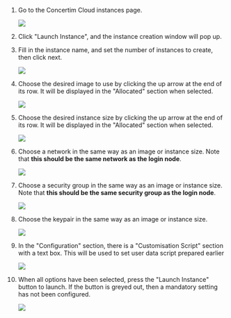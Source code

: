 
1. Go to the Concertim Cloud instances page.

    ![](img/alces-cloud_instances.png)

1. Click "Launch Instance", and the instance creation window will pop up.

1. Fill in the instance name, and set the number of instances to create, then click next.

    ![](img/alces-cloud_instance_details_count2.png)

1. Choose the desired image to use by clicking the up arrow at the end of its row. It will be displayed in the "Allocated" section when selected.

    ![](img/alces-cloud_instance_source2.png)

1. Choose the desired instance size by clicking the up arrow at the end of its row. It will be displayed in the "Allocated" section when selected.

    ![](img/alces-cloud_instance_flavours.png)

1. Choose a network in the same way as an image or instance size. Note that **this should be the same network as the login node**.

    ![](img/alces-cloud_instance_network.png)

1. Choose a security group in the same way as an image or instance size. Note that **this should be the same security group as the login node**.

    ![](img/alces-cloud_instance_security.png)

1. Choose the keypair in the same way as an image or instance size.

    ![](img/alces-cloud_instance_keypair.png)

1. In the "Configuration" section, there is a "Customisation Script" section with a text box. This will be used to set user data script prepared earlier

    ![](img/alces-cloud_instance_configuration2.png)

1. When all options have been selected, press the "Launch Instance" button to launch. If the button is greyed out, then a mandatory setting has not been configured.

    ![](img/alces-cloud_instance_ready.png)

